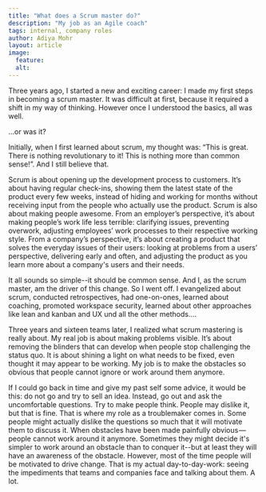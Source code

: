 ```yaml
---
title: "What does a Scrum master do?"
description: "My job as an Agile coach"
tags: internal, company roles
author: Adiya Mohr
layout: article
image:
  feature:
  alt:
---
```


Three years ago, I started a new and exciting career: I made my first steps in becoming a scrum master. It was difficult at first, because it required a shift in my way of thinking. However once I understood the basics, all was well.

…or was it?

Initially, when I first learned about scrum, my thought was: “This is great. There is nothing revolutionary to it! This is nothing more than common sense!”. And I still believe that.

Scrum is about opening up the development process to customers. It’s about having regular check-ins, showing them the latest state of the product every few weeks, instead of hiding  and working for months without receiving input from the people who actually use the product.
Scrum is also about making people awesome. From an employer’s perspective, it’s about making people’s work life less terrible: clarifying issues, preventing overwork, adjusting employees’ work processes to their respective working style. From a company’s perspective, it’s about creating a product that solves the everyday issues of their users: looking at problems from a users’ perspective, delivering early and often, and adjusting the product as you learn more about a company's users and their needs.

It all sounds so simple--it should be common sense. And I, as the scrum master, am the driver of this change.
So I went off. I evangelized about scrum, conducted retrospectives, had one-on-ones, learned about coaching, promoted workspace security, learned about other approaches like lean and kanban and UX und all the other methods....


Three years and sixteen teams later, I realized what scrum mastering is really about. My real job is about making problems visible. It’s about removing the blinders that can develop when people stop challenging the status quo. It is about shining a light on what needs to be fixed, even thought it may appear to be working. My job is to make the obstacles so obvious that people cannot ignore or work around them anymore.

If I could go back in time and give my past self some advice, it would be this: do not go and try to sell an idea. Instead, go out and ask the uncomfortable questions. Try to make people think. People may dislike it, but that is fine. That is where my role as a troublemaker comes in. Some people might actually dislike the questions so much that it will motivate them to discuss it. When obstacles have been made painfully obvious — people cannot work around it anymore. Sometimes they might decide it's simpler to work around an obstacle than to conquer it--but at least they will have an awareness of the obstacle. However, most of the time people will be motivated to drive change. That is my actual day-to-day-work: seeing the impediments that teams and companies face and talking about them. A lot.
